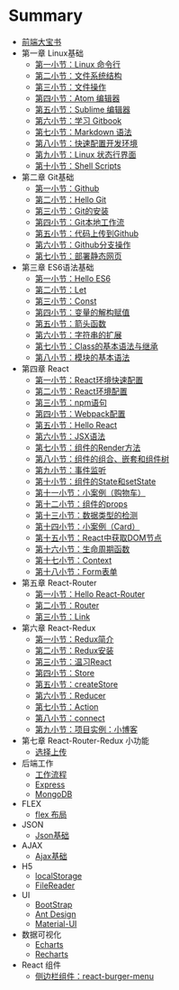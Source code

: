 # Summary

* [前端大宝书](./README.md)
* 第一章 Linux基础
	- [第一小节：Linux 命令行](./git/Linux/1-linux.md)
	- [第二小节：文件系统结构](./git/Linux/2-file-sys.md)
	- [第三小节：文件操作](./git/Linux/3-file-man.md)
	- [第四小节：Atom 编辑器](./git/Linux/4-atom.md)
	- [第五小节：Sublime 编辑器](./git/Linux/5-sublime.md)
	- [第六小节：学习 Gitbook](./git/Linux/6-gitbook.md)
	- [第七小节：Markdown 语法](./git/Linux/7-markdown.md)
	- [第八小节：快速配置开发环境](./git/Linux/8-linux-react.md)
	- [第九小节：Linux 状态行界面](./git/Linux/9-linux-shell.md)
	- [第十小节：Shell Scripts](./git/Linux/10-hello-shell.md)
* 第二章 Git基础
	- [第一小节：Github](./git/Git/1-github.md)
	- [第二小节：Hello Git](./git/Git/2-hello-git.md)
	- [第三小节：Git的安装](./git/Git/3-install-git.md)
	- [第四小节：Git本地工作流](./git/Git/4-local-git.md)
	- [第五小节：代码上传到Github](./git/Git/5-push.md)
	- [第六小节：Github分支操作](./git/Git/6-branch.md)
	- [第七小节：部署静态网页](./git/Git/7-gh-pages.md)
* 第三章 ES6语法基础
	- [第一小节：Hello ES6](./git/ES6/1-hello-es6.md)
	- [第二小节：Let](./git/ES6/2-let.md)    
	- [第三小节：Const](./git/ES6/3-const.md)
	- [第四小节：变量的解构赋值](./git/ES6/4-Destructuring.md)
	- [第五小节：箭头函数](./git/ES6/5-function.md)
	- [第六小节：字符串的扩展](./git/ES6/6-string.md)
	- [第七小节：Class的基本语法与继承](./git/ES6/7-class.md)
	- [第八小节：模块的基本语法](./git/ES6/8-Module.md)
* 第四章 React
	- [第一小节：React环境快速配置](./git/React/1-react-setup.md)
	- [第二小节：React环境配置](./git/React/2-create-react-app.md)
	- [第三小节：npm语句](./git/React/3-npm.md)
	- [第四小节：Webpack配置](./git/React/4-webpack.md)
	- [第五小节：Hello React](./git/React/5-hello-react.md)
	- [第六小节：JSX语法](./git/React/6-JSX.md)
	- [第七小节：组件的Render方法](./git/React/7-render.md)
	- [第八小节：组件的组合、嵌套和组件树](./git/React/8-component.md)
	- [第九小节：事件监听](./git/React/9-onclick.md)
	- [第十小节：组件的State和setState](./git/React/10-state.md)
	- [第十一小节：小案例（购物车）](./git/React/11-shop.md)
	- [第十二小节：组件的props](./git/React/12-props.md)
	- [第十三小节：数据类型的检测](./git/React/13-prop-types.md)
	- [第十四小节：小案例（Card）](./git/React/14-Card.md)
	- [第十五小节：React中获取DOM节点](./git/React/15-dom.md)
	- [第十六小节：生命周期函数](./git/React/16-lifecycle.md)
	- [第十七小节：Context](./git/React/17-Context.md)
	- [第十八小节：Form表单](./git/React/18-form.md)
* 第五章 React-Router
	- [第一小节：Hello React-Router](./git/Router/1-hello-router.md)
	- [第二小节：Router](./git/Router/2-Router.md)
	- [第三小节：Link](./git/Router/3-link.md)
* 第六章 React-Redux
	- [第一小节：Redux简介](./git/Redux/1-brief-redux.md)
	- [第二小节：Redux安装](./git/Redux/2-install-redux.md)
	- [第三小节：温习React](./git/Redux/3-props.md)
	- [第四小节：Store](./git/Redux/4-store.md)
	- [第五小节：createStore](./git/Redux/5-createStore.md)
	- [第六小节：Reducer](./git/Redux/6-Reducer.md)
	- [第七小节：Action](./git/Redux/7-action.md)
	- [第八小节：connect](./git/Redux/8-connect.md)
	- [第九小节：项目实例：小博客](./git/Redux/9-Hello-redux.md)
* 第七章 React-Router-Redux 小功能
	- [选择上传](./git/React-Router-Redux/1.file-upload.md)
* 后端工作
	- [工作流程](./git/Nodejs/1-web.md)
	- [Express](./git/Nodejs/Express.md)
	- [MongoDB](./git/Nodejs/MongoDB.md)
* FLEX
	- [flex 布局](./git/Other/flex.md)
* JSON
	- [Json基础](./git/Other/json.md)
* AJAX
	- [Ajax基础](./git/Other/ajax.md)
* H5
	- [localStorage](./git/Other/localStorage.md)
	- [FileReader](./git/Other/FileReader.md)
* UI
	- [BootStrap](./git/Other/BootStrap.md)
	- [Ant Design](./git/Other/Ant-Design.md)
	- [Material-UI](./git/Other/Material-UI.md)
* 数据可视化
	- [Echarts](./git/Other/echarts.md)
	- [Recharts](./git/Other/recharts.md)
* React 组件
	- [侧边栏组件：react-burger-menu](./git/Other/react-burger-menu.md)
